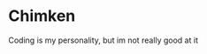 # Chimken
Coding is my personality, but im not really good at it

<!---
import-dotDev/import-dotDev is a ✨ special ✨ repository because its `README.md` (this file) appears on your GitHub profile.
You can click the Preview link to take a look at your changes.
--->
